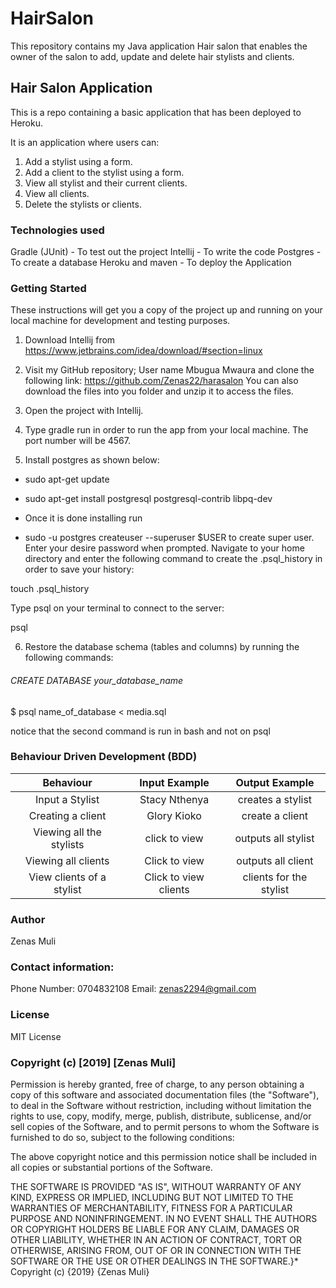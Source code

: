 # HairSalon
This repository contains my Java application Hair salon that enables the owner of the salon to add, update and delete hair stylists and clients.

## Hair Salon Application

This is a repo containing a basic application that has been deployed to Heroku.

It is an application where users can:

1. Add a stylist using a form.
2. Add a client to the stylist using a form.
3. View all stylist and their current clients.
4. View all clients.
5. Delete the stylists or clients.


### Technologies used

Gradle (JUnit) - To test out the project
Intellij - To write the code
Postgres - To create a database
Heroku and maven - To deploy the Application

### Getting Started
These instructions will get you a copy of the project up and running on your local machine for development and testing purposes.


1. Download Intellij from https://www.jetbrains.com/idea/download/#section=linux

2. Visit my GitHub repository; User name Mbugua Mwaura and clone the following link: https://github.com/Zenas22/harasalon You can also download the files into you folder and unzip it to access the files.

3. Open the project with Intellij.

4. Type gradle run in order to run the app from your local machine. The port number will be 4567.

5. Install postgres as shown below:

 - sudo apt-get update

 - sudo apt-get install postgresql postgresql-contrib libpq-dev

 - Once it is done installing run

 - sudo -u postgres createuser --superuser $USER
to create super user. Enter your desire password when prompted. Navigate to your home directory and enter the following command to create the .psql_history in order to save your history:

touch .psql_history

Type psql on your terminal to connect to the server:

psql

6. Restore the database schema (tables and columns) by running the following commands:

###### CREATE DATABASE your_database_name

$ psql name_of_database < media.sql

notice that the second command is run in bash and not on psql

### Behaviour Driven Development (BDD)


|Behaviour                |Input Example	      |Output Example         |
|:-----------------------:|:---------------------:|:---------------------:|
|Input a Stylist	      |Stacy Nthenya	      |creates a stylist      |
|Creating a client	      |Glory Kioko	          |create a client        |
|Viewing all the stylists |click to view	      |outputs all stylist    |
|Viewing all clients	  |Click to view	      |outputs all client     |
|View clients of a stylist|Click to view clients  |clients for the stylist|


### Author
Zenas Muli

### Contact information: 
Phone Number: 0704832108 
Email: zenas2294@gmail.com

### License
MIT License

### Copyright (c) [2019] [Zenas Muli]

Permission is hereby granted, free of charge, to any person obtaining a copy of this software and associated documentation files (the "Software"), to deal in the Software without restriction, including without limitation the rights to use, copy, modify, merge, publish, distribute, sublicense, and/or sell copies of the Software, and to permit persons to whom the Software is furnished to do so, subject to the following conditions:

The above copyright notice and this permission notice shall be included in all copies or substantial portions of the Software.

THE SOFTWARE IS PROVIDED "AS IS", WITHOUT WARRANTY OF ANY KIND, EXPRESS OR IMPLIED, INCLUDING BUT NOT LIMITED TO THE WARRANTIES OF MERCHANTABILITY, FITNESS FOR A PARTICULAR PURPOSE AND NONINFRINGEMENT. IN NO EVENT SHALL THE AUTHORS OR COPYRIGHT HOLDERS BE LIABLE FOR ANY CLAIM, DAMAGES OR OTHER LIABILITY, WHETHER IN AN ACTION OF CONTRACT, TORT OR OTHERWISE, ARISING FROM, OUT OF OR IN CONNECTION WITH THE SOFTWARE OR THE USE OR OTHER DEALINGS IN THE SOFTWARE.}* Copyright (c) {2019} {Zenas Muli}
